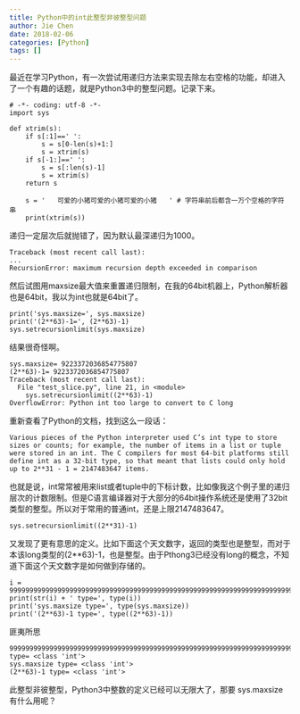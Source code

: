 ```yaml
---
title: Python中的int此整型非彼整型问题
author: Jie Chen
date: 2018-02-06
categories: [Python]
tags: []
---
```


最近在学习Python，有一次尝试用递归方法来实现去除左右空格的功能，却进入了一个有趣的话题，就是Python3中的整型问题。记录下来。

	# -*- coding: utf-8 -*-
	import sys

	def xtrim(s):
		if s[:1]==' ':
			s = s[0-len(s)+1:]
			s = xtrim(s)
		if s[-1:]==' ':
			s = s[:len(s)-1]
			s = xtrim(s)
		return s

		s = '   可爱的小猪可爱的小猪可爱的小猪   ' # 字符串前后都含一万个空格的字符串
		print(xtrim(s))


递归一定层次后就抛错了，因为默认最深递归为1000。

	Traceback (most recent call last):
	...
	RecursionError: maximum recursion depth exceeded in comparison


然后试图用maxsize最大值来重置递归限制，在我的64bit机器上，Python解析器也是64bit，我以为int也就是64bit了。

	print('sys.maxsize=', sys.maxsize)	
	print('(2**63)-1=', (2**63)-1)	
	sys.setrecursionlimit(sys.maxsize)

结果很奇怪啊。
	
	sys.maxsize= 9223372036854775807
	(2**63)-1= 9223372036854775807
	Traceback (most recent call last):
	  File "test_slice.py", line 21, in <module>
		sys.setrecursionlimit((2**63)-1)
	OverflowError: Python int too large to convert to C long


重新查看了Python的文档，找到这么一段话：

	Various pieces of the Python interpreter used C’s int type to store sizes or counts; for example, the number of items in a list or tuple were stored in an int. The C compilers for most 64-bit platforms still define int as a 32-bit type, so that meant that lists could only hold up to 2**31 - 1 = 2147483647 items.

也就是说，int常常被用来list或者tuple中的下标计数，比如像我这个例子里的递归层次的计数限制。但是C语言编译器对于大部分的64bit操作系统还是使用了32bit类型的整型。所以对于常用的普通int，还是上限2147483647。

	sys.setrecursionlimit((2**31)-1)

又发现了更有意思的定义。比如下面这个天文数字，返回的类型也是整型，而对于本该long类型的(2**63)-1，也是整型。由于Pthong3已经没有long的概念，不知道下面这个天文数字是如何做到存储的。

	i = 99999999999999999999999999999999999999999999999999999999999999999999999999999
	print(str(i) + ' type=', type(i))
	print('sys.maxsize type=', type(sys.maxsize))	
	print('(2**63)-1 type=', type((2**63)-1))

匪夷所思

	99999999999999999999999999999999999999999999999999999999999999999999999999999 type= <class 'int'>
	sys.maxsize type= <class 'int'>
	(2**63)-1 type= <class 'int'>


此整型非彼整型，Python3中整数的定义已经可以无限大了，那要 sys.maxsize有什么用呢？
 



